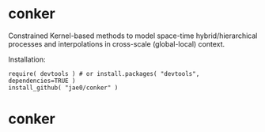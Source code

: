 # conker

Constrained Kernel-based methods to model space-time hybrid/hierarchical processes and interpolations in cross-scale (global-local) context.

Installation:

```
require( devtools ) # or install.packages( "devtools", dependencies=TRUE )
install_github( "jae0/conker" ) 
```

# conker
